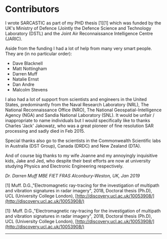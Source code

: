 # Contributors

I wrote SARCASTIC as part of my PHD thesis [1][1] which was funded by the UK's Ministry of Defence (Jointly the Defence Science and Technology Laboratory (DSTL) and the Joint Air Reconnaissance Intelligence Centre (JARIC).

Aside from the funding I had a lot of help from many very smart people. They are (in no particular order):

* Dave Blacknell
* Matt Nottingham
* Darren Muff
* Natalie Ernst
* Dan Andre
* Malcolm Stevens

I also had a lot of support from scientists and engineers in the United States, predominantly from the Naval Research Laboratory (NRL), The National Reconnaissance Office (NRO), The National Geospatial-Intelligence Agency (NGA) and Sandia National Laboratory (SNL). It would be unfair / inappropriate to name individuals but I would specifically like to thanks Charles 'Jack' Jakowatz, who was a great pioneer of fine resolution SAR processing and sadly died in Feb 2015.

Special thanks also go to the scientists in the Commonwealth Scientific labs in Australia (DST Group), Canada (DRDC) and New Zealand (DTA).

And of course big thanks to my wife Joanne and my annoyingly inquisitive kids, Jake and Jed, who despite their best efforts are now at university studying Physics and Electronic Engineering respectively.

*Dr. Darren Muff MBE FIET FRAS*
*Alconbury-Weston, UK, Jan 2019*

[1] Muff. D.G.,"Electromagnetic ray-tracing for the investigation of multipath and vibration signatures in radar imagery", 2018, Doctoral thesis (Ph.D), UCL (University College London), [http://discovery.ucl.ac.uk/10053908/](http://discovery.ucl.ac.uk/10053908/)

[1]: Muff. D.G.,"Electromagnetic ray-tracing for the investigation of multipath and vibration signatures in radar imagery", 2018, Doctoral thesis (Ph.D), UCL (University College London), [http://discovery.ucl.ac.uk/10053908/](http://discovery.ucl.ac.uk/10053908/)

------
